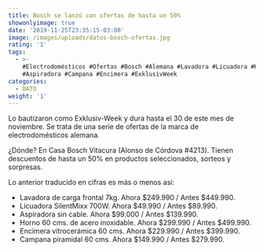 ```yaml
---
title: Bosch se lanzó con ofertas de hasta un 50%
showonlyimage: true
date: '2019-11-25T23:35:15-03:00'
image: /images/uploads/datos-bosch-ofertas.jpg
rating: '1'
tags:
  - >-
    #Electrodomésticos #Ofertas #Bosch #Alemana #Lavadora #Licuadora #Horno
    #Aspiradora #Campana #Encimera #ExklusivWeek
categories:
  - DATO
weight: '1'
---
```

Lo bautizaron como Exklusiv-Week y dura hasta el 30 de este mes de noviembre. Se trata de una serie de ofertas de la marca de electrodomésticos alemana.

<!--more-->

¿Dónde? En Casa Bosch Vitacura (Alonso de Córdova #4213). Tienen descuentos de hasta un 50% en productos seleccionados, sorteos y sorpresas. 

Lo anterior traducido en cifras es más o menos así:

* Lavadora de carga frontal 7kg.
  Ahora $249.990 / Antes $449.990.
* Licuadora SilentMixx 700W. 
  Ahora $49.990 / Antes $89.990.
* Aspiradora sin cable. 
  Ahora $99.000 / Antes $139.990.
* Horno 60 cms. de acero inoxidable.
  Ahora $299.990 / Antes $499.990.
* Encimera vitrocerámica 60 cms.
  Ahora $229.990 / Antes $399.990.
* Campana piramidal 60 cms.
  Ahora $149.990 / Antes $279.990.
